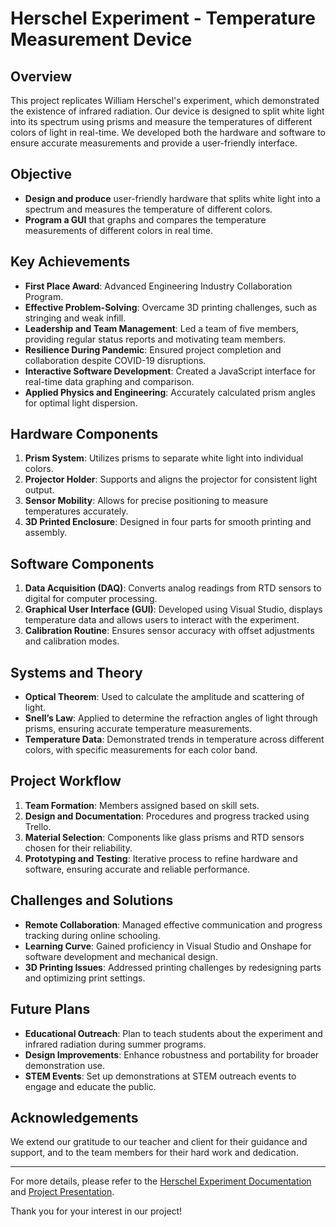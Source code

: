 # Herschel Experiment - Temperature Measurement Device

## Overview

This project replicates William Herschel's experiment, which demonstrated the existence of infrared radiation. Our device is designed to split white light into its spectrum using prisms and measure the temperatures of different colors of light in real-time. We developed both the hardware and software to ensure accurate measurements and provide a user-friendly interface.

## Objective

- **Design and produce** user-friendly hardware that splits white light into a spectrum and measures the temperature of different colors.
- **Program a GUI** that graphs and compares the temperature measurements of different colors in real time.

## Key Achievements

- **First Place Award**: Advanced Engineering Industry Collaboration Program.
- **Effective Problem-Solving**: Overcame 3D printing challenges, such as stringing and weak infill.
- **Leadership and Team Management**: Led a team of five members, providing regular status reports and motivating team members.
- **Resilience During Pandemic**: Ensured project completion and collaboration despite COVID-19 disruptions.
- **Interactive Software Development**: Created a JavaScript interface for real-time data graphing and comparison.
- **Applied Physics and Engineering**: Accurately calculated prism angles for optimal light dispersion.

## Hardware Components

1. **Prism System**: Utilizes prisms to separate white light into individual colors.
2. **Projector Holder**: Supports and aligns the projector for consistent light output.
3. **Sensor Mobility**: Allows for precise positioning to measure temperatures accurately.
4. **3D Printed Enclosure**: Designed in four parts for smooth printing and assembly.

## Software Components

1. **Data Acquisition (DAQ)**: Converts analog readings from RTD sensors to digital for computer processing.
2. **Graphical User Interface (GUI)**: Developed using Visual Studio, displays temperature data and allows users to interact with the experiment.
3. **Calibration Routine**: Ensures sensor accuracy with offset adjustments and calibration modes.

## Systems and Theory

- **Optical Theorem**: Used to calculate the amplitude and scattering of light.
- **Snell’s Law**: Applied to determine the refraction angles of light through prisms, ensuring accurate temperature measurements.
- **Temperature Data**: Demonstrated trends in temperature across different colors, with specific measurements for each color band.

## Project Workflow

1. **Team Formation**: Members assigned based on skill sets.
2. **Design and Documentation**: Procedures and progress tracked using Trello.
3. **Material Selection**: Components like glass prisms and RTD sensors chosen for their reliability.
4. **Prototyping and Testing**: Iterative process to refine hardware and software, ensuring accurate and reliable performance.

## Challenges and Solutions

- **Remote Collaboration**: Managed effective communication and progress tracking during online schooling.
- **Learning Curve**: Gained proficiency in Visual Studio and Onshape for software development and mechanical design.
- **3D Printing Issues**: Addressed printing challenges by redesigning parts and optimizing print settings.

## Future Plans

- **Educational Outreach**: Plan to teach students about the experiment and infrared radiation during summer programs.
- **Design Improvements**: Enhance robustness and portability for broader demonstration use.
- **STEM Events**: Set up demonstrations at STEM outreach events to engage and educate the public.

## Acknowledgements

We extend our gratitude to our teacher and client for their guidance and support, and to the team members for their hard work and dedication.

---

For more details, please refer to the [Herschel Experiment Documentation](./mnt/data/Herschel%20Experiment.pdf) and [Project Presentation](./mnt/data/Project%20Presentation.pdf).

Thank you for your interest in our project!
